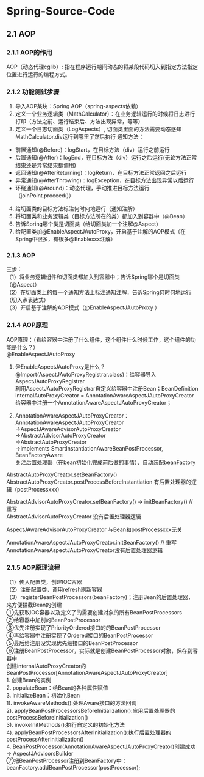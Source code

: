 # Spring-Source-Code


## 2.1 AOP
### 2.1.1 AOP的作用
AOP（动态代理cglib）: 指在程序运行期间动态的将某段代码切入到指定方法指定位置进行运行的编程方式。                       

### 2.1.2 功能测试步骤
1. 导入AOP某块：Spring AOP（spring-aspects依赖）                      
2. 定义一个业务逻辑类（MathCalculator）：在业务逻辑运行的时候将日志进行打印（方法之前、运行结束后、方法出现异常，等等） 
3. 定义一个日志切面类（LogAspects）, 切面类里面的方法需要动态感知MathCalculator.div运行到哪里了然后执行
   通知方法：                                                   
- 前置通知(@Before)：logStart，在目标方法（div）运行之前运行          
- 后置通知(@After)：logEnd，在目标方法（div）运行之后运行(无论方法正常结束还是异常结束都调用)  
- 返回通知(@AfterReturning)：logReturn，在目标方法正常返回之后运行    
- 异常通知(@AfterThrowing)：logException，在目标方法出现异常以后运行  
- 环绕通知(@Around)：动态代理，手动推进目标方法运行（joinPoint.proceed()）
4. 给切面类的目标方法标注何时何地运行（通知注解）                                 
5. 将切面类和业务逻辑类（目标方法所在的类）都加入到容器中（@Bean）                      
6. 告诉Spring哪个类是切面类（给切面类加一个注解@Aspect）                       
7. 给配置类加@EnableAspectJAutoProxy，开启基于注解的AOP模式（在Spring中很多，有很多@Enablexxx注解）                             


### 2.1.3 AOP                                                         
三步：                                                        
（1）将业务逻辑组件和切面类都加入到容器中；告诉Spring哪个是切面类（@Aspect）              
（2）在切面类上的每一个通知方法上标注通知注解，告诉Spring何时何地运行（切入点表达式）             
（3）开启基于注解的AOP模式（@EnableAspectJAutoProxy ）                  
                                                           

### 2.1.4 AOP原理                                                
AOP原理：（看给容器中注册了什么组件，这个组件什么时候工作，这个组件的功能是什么？）                                                                                       
@EnableAspectJAutoProxy                                                                                                           
1. @EnableAspectJAutoProxy是什么？                                                                                                    
      @Import(AspectJAutoProxyRegistrar.class)：给容器导入AspectJAutoProxyRegistrar                                                     
      利用AspectJAutoProxyRegistrar自定义给容器中注册Bean；BeanDefinition                                                                     
      internalAutoProxyCreator = AnnotationAwareAspectJAutoProxyCreator                                                           
      给容器中注册一个AnnotationAwareAspectJAutoProxyCreator；                                                                             
                                                                                                                                  
2. AnnotationAwareAspectJAutoProxyCreator：                                                                                        
      AnnotationAwareAspectJAutoProxyCreator                                                                                      
          ->AspectJAwareAdvisorAutoProxyCreator                                                                                   
              ->AbstractAdvisorAutoProxyCreator                                                                                   
                  ->AbstractAutoProxyCreator                                                                                      
                      ->implements SmartInstantiationAwareBeanPostProcessor, BeanFactoryAware                                     
                      关注后置处理器（在bean初始化完成前后做的事情）、自动装配beanFactory                                                                   
                                                                                                                                  
AbstractAutoProxyCreator.setBeanFactory()                                                                                         
AbstractAutoProxyCreator.postProcessBeforeInstantiation 有后置处理器的逻辑（postProcessxxx）                                                 
                                                                                                                                  
                                                                                                                                  
AbstractAdvisorAutoProxyCreator.setBeanFactory() -> initBeanFactory() // 重写                                                       
AbstractAdvisorAutoProxyCreator 没有后置处理器逻辑                                                                                         
                                                                                                                                  
                                                                                                                                  
AspectJAwareAdvisorAutoProxyCreator 与Bean和postProcessxxx无关                                                                        
                                                                                                                                  
                                                                                                                                  
AnnotationAwareAspectJAutoProxyCreator.initBeanFactory() // 重写                                                                    
AnnotationAwareAspectJAutoProxyCreator没有后置处理器逻辑                                                                                   

### 2.1.5 AOP原理流程                                                                                                                                                                                                                                                      
（1）传入配置类，创建IOC容器                                                                                                                
（2）注册配置类，调用refresh刷新容器                                                                                                          
（3）registerBeanPostProcessors(beanFactory)；注册Bean的后置处理器，来方便拦截Bean的创建                                                            
          ①先获取IOC容器以及定义了的需要创建对象的所有BeanPostProcessors                                                                              
          ②给容器中加别的BeanPostProcessor                                                                                               
          ③优先注册实现了PriorityOrdered接口的的BeanPostProcessor                                                                            
          ④再给容器中注册实现了Ordered接口的BeanPostProcessor                                                                                  
          ⑤最后给注册没实现优先级接口的BeanPostProcessor                                                                                        
          ⑥注册BeanPostProcessor，实际就是创建BeanPostProcessor对象，保存到容器中                                                                   
              创建internalAutoProxyCreator的BeanPostProcessor[AnnotationAwareAspectJAutoProxyCreator]                                
              1. 创建Bean的实例                                                                                                        
              2. populateBean：给Bean的各种属性赋值                                                                                        
              3. initializeBean：初始化Bean                                                                                           
                  1). invokeAwareMethods():处理Aware接口的方法回调                                                                         
                  2). applyBeanPostProcessorsBeforeInitialization():应用后置处理器的postProcessBeforeInitialization()                     
                  3). invokeInitMethods():执行自定义的初始化方法                                                                             
                  4). applyBeanPostProcessorsAfterInitialization():执行后置处理器的postProcessAfterInitialization()                       
              4. BeanPostProcessor(AnnotationAwareAspectJAutoProxyCreator)创建成功 -> AspectJAdvisorsBuilder                          
          ⑦把BeanPostProcessor注册到BeanFactory中：beanFactory.addBeanPostProcessor(postProcessor);                                     
                                                           
                                                           
                                                           
                                                           